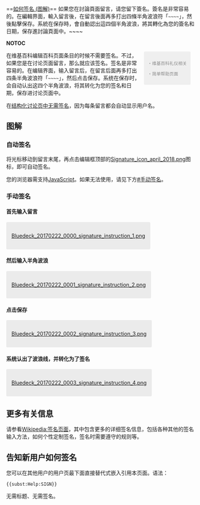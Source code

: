 <includeonly>==[如何签名 (图解)](https://zh.wikipedia.org/wiki/Help:签名 "wikilink")== 如果您在討論頁面留言，请您留下簽名。簽名是非常容易的。在編輯界面，輸入留言後，在留言後面再多打出四條半角波浪符「`~~~~`」，然後點擊保存。系統在保存時，會自動認出這四個半角波浪，將其轉化為您的簽名和日期，保存進討論頁面中。\~\~</includeonly><includeonly>\~\~

</includeonly><noinclude>__NOTOC__

<div style="float:right;max-width:25em;display:inline-block; border-radius:3px; margin: 0 10px 10px 10px; padding: 10px;font-size:smaller; background:rgba(0,0,0,0.1); opacity:0.5">

<div>

・维基百科礼仪相关

</div>

<div>

・简单帮助页面

</div>

</div>

<div class="display-for-me" style="display:none">

[User:Bluedeck/haystack/how-to-sign](https://zh.wikipedia.org/wiki/User:Bluedeck/haystack/how-to-sign "wikilink") -\> [User:Bluedeck/permanent/how-to-sign](https://zh.wikipedia.org/wiki/User:Bluedeck/permanent/how-to-sign "wikilink")

</div>

在维基百科编辑百科页面条目的时候不需要签名。不过，如果您是在讨论页面留言，那么就应该签名。签名是非常容易的。在编辑界面，输入留言后，在留言后面再多打出四条半角波浪符「`~~~~`」，然后点击保存。系统在保存时，会自动认出这四个半角波浪，将其转化为您的签名和日期，保存进讨论页面中。

在[结构化讨论页中无需签名](https://zh.wikipedia.org/wiki/Wikipedia:結構式討論 "wikilink")，因为每条留言都会自动显示用户名。

## 图解

### 自动签名

将光标移动到留言末尾，再点击编辑框顶部的[Signature_icon_april_2018.png](https://zh.wikipedia.org/wiki/File:Signature_icon_april_2018.png "fig:Signature_icon_april_2018.png")图标，即可自动签名。

您的浏览器需支持[JavaScript](../Page/JavaScript.md "wikilink")。如果无法使用，请见下方[\#手动签名](https://zh.wikipedia.org/wiki/#手动签名 "wikilink")。

### 手动签名

#### 首先输入留言

<div style="background: rgba(0,0,0,0.07); padding: 1em; border-radius: 3px; display: inline-block;">

[Bluedeck_20170222_0000_signature_instruction_1.png](https://zh.wikipedia.org/wiki/File:Bluedeck_20170222_0000_signature_instruction_1.png "fig:Bluedeck_20170222_0000_signature_instruction_1.png")

</div>

#### 然后输入半角波浪

<div style="background: rgba(0,0,0,0.07); padding: 1em; border-radius: 3px; display: inline-block;">

[Bluedeck_20170222_0001_signature_instruction_2.png](https://zh.wikipedia.org/wiki/File:Bluedeck_20170222_0001_signature_instruction_2.png "fig:Bluedeck_20170222_0001_signature_instruction_2.png")

</div>

#### 点击保存

<div style="background: rgba(0,0,0,0.07); padding: 1em; border-radius: 3px; display: inline-block;">

[Bluedeck_20170222_0002_signature_instruction_3.png](https://zh.wikipedia.org/wiki/File:Bluedeck_20170222_0002_signature_instruction_3.png "fig:Bluedeck_20170222_0002_signature_instruction_3.png")

</div>

#### 系统认出了波浪线，并转化为了签名

<div style="background: rgba(0,0,0,0.07); padding: 1em; border-radius: 3px; display: inline-block;">

[Bluedeck_20170222_0003_signature_instruction_4.png](https://zh.wikipedia.org/wiki/File:Bluedeck_20170222_0003_signature_instruction_4.png "fig:Bluedeck_20170222_0003_signature_instruction_4.png")

</div>

## 更多有关信息

请参看[Wikipedia:签名页面](https://zh.wikipedia.org/wiki/Wikipedia:签名 "wikilink")，其中包含更多的详细签名信息，包括各种其他的签名输入方法，如何个性定制签名，签名时需要遵守的规则等。

## 告知新用户如何签名

您可以在其他用户的用户页最下面直接替代式嵌入引用本页面。语法：

    {{subst:Help:SIGN}}

无需标题、无需签名。